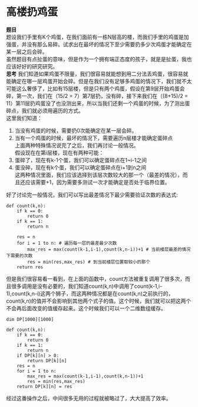 # 高楼扔鸡蛋
**题目**  
题设我们手里有K个鸡蛋，在我们面前有一栋N层高的楼，而我们手里的鸡蛋是加强蛋，并没有那么易碎。试求出在最坏的情况下至少需要扔多少次鸡蛋才能确定在某一层之后会碎。  
虽然题目有点扯蛋的意味，但是作为一个拥有端正态度的孩子，就是是扯蛋，我也应该好好的研究研究。  
**思考**
我们知道如果鸡蛋不限量，我们很容易就能想到用二分法丢鸡蛋，很容易就能确定在哪一层鸡蛋开始会碎。但是在我们没有足够多鸡蛋的情况下，我们就不太可能这么奢侈了，比如有15层楼，但是只有两个鸡蛋，假设在第9层开始鸡蛋会碎，第一次，我们在（15/2 = 7）第7层扔，没有碎，接下来我们在（(8+15)/2 = 11）第11层扔鸡蛋没了也没测出来，所以当我们还剩一个鸡蛋的时候，为了测出蛋碎点，我们就必须用遍历的方式。  
这里我们知道：  
1. 当没有鸡蛋的时候，需要扔0次能确定在某一层会碎。  
2. 当有一个鸡蛋的时候，最坏的情况下，需要遍历n层楼才能确定蛋碎点  
上面两种特殊情况说完了之后，我们再讨论一般情况。  
假设现在在第i层楼，现在有两种可能：  
1. 蛋碎了，现在有k-1个蛋，我们可以确定蛋碎点在1~i-1之间  
2. 蛋没碎，现在有k个蛋，我们可以确定蛋碎点在i+1到n之间  
这两种情况里面，我们应该选择到该层次数较大的那一个（最差的情况），而且还应该需要+1，因为需要多测试一次才能确定是否处于临界位置。  

好了讨论完一般情况，我们可以写出最差情况下最少需要验证次数的表达式:  
```
def count(k,n):
    if k == 0:
        return 0
    if k == 1:
        return n

    res = n
    for i = 1 to n: # 遍历每一层的最差最少次数
        max_res = max(count(k-1,i-1),count(k,n-i))+1 # 当前楼层最差的情况下需要的次数
        res = min(res,max_res) # 到当前楼层位置取较小的那个
    return res
```
但是我们很容易看一看到，在上面的函数中，count方法被重复调用了很多次，而且很多调用是没有必要的，我们知道count(k,n)中调用了count(k-1,i-1),count(k,n-i)这两个狮子，而这两种情况都是在count(k,n)之前执行的，count(k,n)的值并不会影响到其他两个式子的值。这个时候，我们就可以把这两个不会再后面改变的值缓存起来。这个时候我们可以一个二维数组缓存。  
```
dim DP[1000][1000]

def count(k,n):
    if k == 0:
        return 0
    if k == 1:
        return n
    if DP[k][n] > 0:
        return DP[k][n]
    res = n
    for i = 1 to n:
        max_res = max(count(k-1,i-1),count(k,n-1))+1
        res = min(res,max_res)
    return DP[k][n] = res
```
经过这番操作之后，中间很多无用的过程就被略过了，大大提高了效率。  
